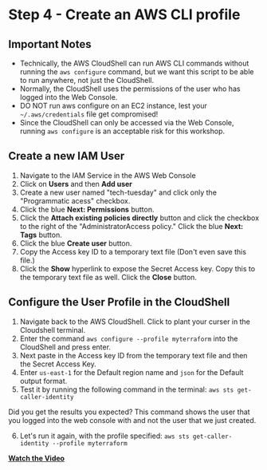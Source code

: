 # Step 4 - Create an AWS CLI profile

## Important Notes
* Technically, the AWS CloudShell can run AWS CLI commands without running the
`aws configure` command, but we want this script to be able to run anywhere, not
just the CloudShell.
* Normally, the CloudShell uses the permissions of the user who has logged into
the Web Console.
* DO NOT run aws configure on an EC2 instance, lest your `~/.aws/credentials` file
get compromised!
* Since the CloudShell can only be accessed via the Web Console, running
`aws configure` is an acceptable risk for this workshop.

## Create a new IAM User
1. Navigate to the IAM Service in the AWS Web Console
2. Click on **Users** and then **Add user**
3. Create a new user named "tech-tuesday" and click only the "Programmatic acess"
checkbox.
4. Click the blue **Next: Permissions** button.
5. Click the **Attach existing policies directly** button and click the checkbox
to the right of the "AdministratorAccess policy." Click the blue **Next: Tags**
button.
6. Click the blue **Create user** button.
7. Copy the Access key ID to a temporary text file (Don't even save this file.)
8. Click the **Show** hyperlink to expose the Secret Access key. Copy this to the
temporary text file as well. Click the **Close** button.

## Configure the User Profile in the CloudShell
1. Navigate back to the AWS CloudShell. Click to plant your curser in the Cloudshell
terminal.
2. Enter the command `aws configure --profile myterraform` into the CloudShell and
press enter.
3. Next paste in the Access key ID from the temporary text file and then the Secret
Access Key.
4. Enter `us-east-1` for the Default region name and `json` for the Default output
format.
5. Test it by running the following command in the terminal: `aws sts get-caller-identity`

Did you get the results you expected? This command shows the user that you logged
into the web console with and not the user that we just created.

6. Let's run it again, with the profile specified:
`aws sts get-caller-identity --profile myterraform`

**[Watch the Video](https://youtu.be/UlP6B4B0bUY)**
